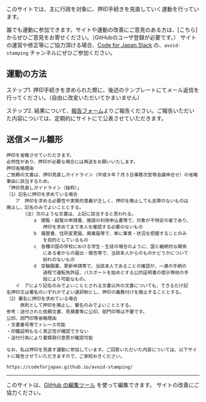 このサイトでは、主に行政を対象に、押印手続きを見直していく運動を行っています。

誰でも運動に参加できます。サイトや運動の改善にご意見のある方は、[こちら]からぜひご意見をお寄せください。（GitHubのユーザ登録が必要です。）
サイトの運営や修正等にご協力頂ける場合、[Code for Japan Slack](https://cfjslackin.herokuapp.com/) の、`avoid-stamping` チャンネルにぜひご参加ください。

## 運動の方法

ステップ1. 押印手続きを求められた際に、後述のテンプレートにてメール返信を行ってください。（自由に改変いただいてかまいません）

ステップ2. 結果について、[報告フォーム](https://forms.gle/gFoES9kKtYjd8W4L8)よりご報告ください。ご報告いただいた内容については、定期的にサイトにて公表させていただきます。

## 送信メール雛形

```
押印を省略させていただきます。
必然性があり、押印が必要な場合には再送をお願いいたします。
押印省略理由
ご依頼の文書は、押印見直しガイドライン（平成９年７月３日事務次官等会議申合せ）の省略事由に該当するため。
「押印見直しガイドライン（抜粋）」
（1）記名に押印を求めている場合
　　ア　押印を求める必要性や実質的意義が乏しく、押印を廃止しても支障のないものは　　　廃止し、記名のみでよいこととする。
　　　　（注）次のような文書は、上記に該当すると思われる。
　　　　　　a　閲覧・縦覧の申請書、施設の利用申込書等で、対象が不特定の者であり、
　　　　　　　　押印を求めてまで本人を確認する必要のないもの
　　　　　　b　履歴書、住所変更届、廃業届等で、単に事実・状況を把握することのみ
　　　　　　　　を目的としているもの
　　　　　　c　各種の国の学校における学生・生徒の場合のように、国と継続的な関係
　　　　　　　　にある者からの届出・報告等で、当該本人からのものかどうかについて
　　　　　　　　紛れのないもの
　　　　　　d　受験願書、更新申請等で、当該本人であることの確認が、一連の手続の
　　　　　　　　過程で運転免許証、パスポートを始めとする公的証明書の提示等他の手
　　　　　　　　段により可能なもの。
　　イ　アにより記名のみでよいこととされる文書以外の文書についても、できるだけ記　　　名押印又は署名のいずれかでよい選択制とし、押印の義務付けを廃止することとする。
（2）署名に押印を求めている場合
　　　原則として押印を廃止し、署名のみでよいこととする。
参考：送付された依頼文書、見積書等に公印、部門印等は不要です。
公印、部門印等省略理由
・文書番号等でトレース可能
・印鑑証明もなく真正性が確認できない
・送付行為により書類発行意思が確認可能

なお、私は押印を見直す運動に参加しています。ご回答いただいた内容については、以下サイトに報告させていただきますので、ご承知おきください。

https://codeforjapan.github.io/avoid-stamping/
```

----

このサイトは、[GitHub の編集ツール](https://github.com/codeforjapan/avoid-stamping/edit/master/README.md) を使って編集できます。
サイトの改善にご協力ください。

